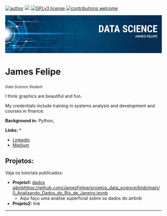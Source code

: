 [![author](https://img.shields.io/badge/author-jamesfelipe-red.svg)](https://www.linkedin.com/in/james-felipe-6a4a2a1a7) [![](https://img.shields.io/badge/python-3.10+-blue.svg)](https://www.python.org/downloads/release/python-365/) [![GPLv3 license](https://img.shields.io/badge/License-GPLv3-blue.svg)](http://perso.crans.org/besson/LICENSE.html) [![contributions welcome](https://img.shields.io/badge/contributions-welcome-brightgreen.svg?style=flat)](https://github.com/carlosfab/data_science/issues)

<p align="center">
  <img src="BannerJames.png" >
</p>

# James Felipe
<sub>*Data Science Student*</sub>

I think graphics are beautiful and fun.

My credentials include training in systems analysis and development and courses in finance.

**Background in:** Python,

**Links:**
*
* [Linkedin](https://www.linkedin.com/in/james-felipe-6a4a2a1a7)
* [Medium](https://medium.com/@jamesfelipe)


## Projetos:
Veja os tutoriais publicados:

* **Projeto1:** [dados aibnb](https://github.com/JamesFelipe/projetos_data_science/blob/main/0_Analisando_Dados_do_Rio_de_Janeiro.ipynb)https://github.com/JamesFelipe/projetos_data_science/blob/main/0_Analisando_Dados_do_Rio_de_Janeiro.ipynb
  * Aqui faço uma análise superficial sobre os dados do airbnb
* **Projeto2:** link

---




